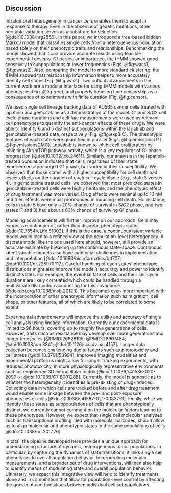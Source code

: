 ## Discussion

Intratumoral heterogeneity in cancer cells enables them to adapt in response to therapy. Even in the absence of genetic mutations, other heritable variation serves as a substrate for selection [@doi:10.1038/nrg2556]. In this paper, we introduced a tree-based hidden Markov model that classifies single cells from a heterogeneous population based solely on their phenotypic traits and relationships. Benchmarking the model showed that it can provide accurate results using feasible experimental designs. Of particular importance, the tHMM showed good sensitivity to subpopulations at lower frequencies (Figs. @fig:wass1, @fig:wass2). Also, comparing the model to more standard clustering, the tHMM showed that relationship information helps to more accurately identify cell states (Fig. @fig:wass). Two critical advancements in the current work are a modular interface for using tHMM models with various phenotypes (Fig. @fig:tree), and properly handling time censorship as a consequence of experiments with finite duration (Fig. @fig:censor).

We used single cell lineage tracking data of AU565 cancer cells treated with lapatinib and gemcitabine as a demonstration of the model. G1 and S/G2 cell cycle phase durations and cell fate measurements were used as relevant cell phenotypes to quantify the anti-cancer effects of these drugs. We were able to identify 6 and 5 distinct subpopulations within the lapatinib and gemcitabine-treated data, respectively (Fig. @fig:expBIC). The phenotypic features of each state were quantified in parallel (Figs. @fig:emissionsLPT,  @fig:emissionsGMC). Lapatinib is known to inhibit cell proliferation by inhibiting Akt/mTOR pathway activity, which is a key regulator of G1 phase progression [@doi:10.1002/jcb.24611]. Similarly, our analysis in the lapatinib-treated population indicated that cells, regardless of their state, experienced a prolonged G1 phase, but varied in their susceptibility. We observed that those states with a higher susceptibility for cell death had lesser effects on the duration of each cell cycle phase (e.g., state 3 versus 4). In gemcitabine treated cells, we observed that most predicted states in gemcitabine-treated cells were highly heritable, and the phenotypic effect of drug treatment was more varied. Drug effects were minimal up to 10 nM and then effects were most pronounced in inducing cell death. For instance, cells in state 5 have only a 20% chance of survival in S/G2 phase, and two states (1 and 3) had about a 60% chance of surviving G1 phase.

Modeling advancements will further improve on our approach. Cells may express a continuum of, rather than discrete, phenotypic states [@doi:10.7554/eLife.51002]. If this is the case, a continuous latent variable model would lead to a refined view of the population-level heterogeneity. A discrete model like the one used here should, however, still provide an accurate estimate by breaking up the continuous state-space. Continuous latent variable models also have additional challenges in implementation and interpretation [@doi:10.1093/bioinformatics/btt707; @doi:10.1101/gr.225979.117]. Careful handling of each states’ phenotypic distributions might also improve the model’s accuracy and power to identify distinct states. For example, the eventual fate of cells and their cell cycle durations are likely correlated which could be handled through a multivariate distribution accounting for this covariance [@doi:doi.org/10.1038/msb.2012.1]. This becomes even more important with the incorporation of other phenotypic information such as migration, cell shape, or other features, all of which are likely to be correlated to some extent.

Experimental advancements will improve the utility and accuracy of single cell analysis using lineage information. Currently our experimental data is limited to 96 hours, covering up to roughly five generations of cells. However, traits such as resistance may develop over more generations and longer timescales [@PMID:26828195; @PMID:28607484; @doi:10.1038/nm.3841; @doi:10.1126/sciadv.aaz4157]. Longer data collection becomes challenging due to factors such as phototoxicity and cell stress [@doi:10.3791/53994]. Improved imaging modalities and experimental platforms might allow for longer tracking experiments, with reduced phototoxicity, in more physiologically representative environments such as engineered 3D extracellular matrix [@doi:10.1038/s41586-020-2099-x; @doi:10.1039/C7IB00128B]. Currently, the model is agnostic as to whether the heterogeneity it identifies is pre-existing or drug-induced. Collecting data in which cells are tracked before and after drug treatment would enable some linkage between the pre- and post-exposure phenotypes of cells [@doi:10.1038/s41587-021-00837-3]. Finally, while we identify these states as subpopulations of cells that are phenotypically distinct, we currently cannot comment on the molecular factors leading to these phenotypes. However, we expect that single cell molecular analyses such as transcriptional profiling, tied with molecular barcodes, should allow us to align molecular and phenotypic states in the same populations of cells [@doi:10.1038/nri.2017.76].

In total, the pipeline developed here provides a unique approach for understanding structure of dynamic, heterogeneous tumor populations. In particular, by capturing the dynamics of state transitions, it links single cell phenotypes to overall population behavior. Incorporating molecular measurements, and a broader set of drug interventions, will then also help to identify means of modulating state and overall population behavior. Ultimately, we expect this integrative view will help to identify treatments alone and in combination that allow for population-level control by affecting the growth of and transitions between individual cell subpopulations.
